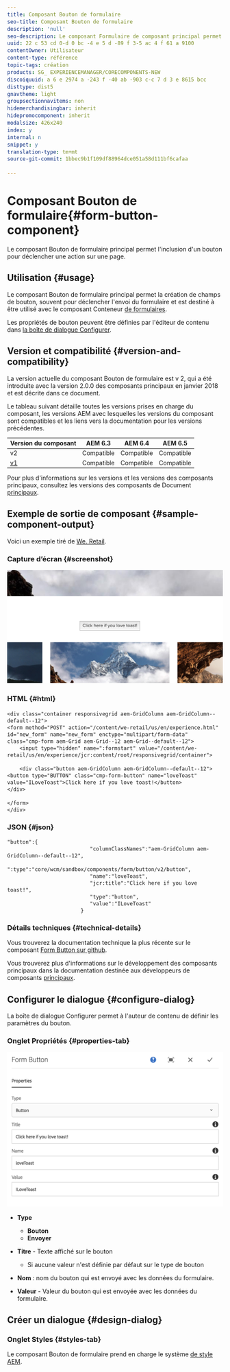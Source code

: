 ```yaml
---
title: Composant Bouton de formulaire
seo-title: Composant Bouton de formulaire
description: 'null'
seo-description: Le composant Formulaire de composant principal permet l'inclusion d'un champ masqué dans un formulaire.
uuid: 22 c 53 cd 0-d 0 bc -4 e 5 d -89 f 3-5 ac 4 f 61 a 9100
contentOwner: Utilisateur
content-type: référence
topic-tags: création
products: SG_ EXPERIENCEMANAGER/CORECOMPONENTS-NEW
discoiquuid: a 6 e 2974 a -243 f -40 ab -903 c-c 7 d 3 e 8615 bcc
disttype: dist5
gnavtheme: light
groupsectionnavitems: non
hidemerchandisingbar: inherit
hidepromocomponent: inherit
modalsize: 426x240
index: y
internal: n
snippet: y
translation-type: tm+mt
source-git-commit: 1bbec9b1f109df88964dce051a58d111bf6cafaa

---
```



# Composant Bouton de formulaire{#form-button-component}

Le composant Bouton de formulaire principal permet l&#39;inclusion d&#39;un bouton pour déclencher une action sur une page.

## Utilisation {#usage}

Le composant Bouton de formulaire principal permet la création de champs de bouton, souvent pour déclencher l&#39;envoi du formulaire et est destiné à être utilisé avec le composant Conteneur [de formulaires](form-container.md).

Les propriétés de bouton peuvent être définies par l&#39;éditeur de contenu dans [la boîte de dialogue Configurer](form-button.md).

## Version et compatibilité {#version-and-compatibility}

La version actuelle du composant Bouton de formulaire est v 2, qui a été introduite avec la version 2.0.0 des composants principaux en janvier 2018 et est décrite dans ce document.

Le tableau suivant détaille toutes les versions prises en charge du composant, les versions AEM avec lesquelles les versions du composant sont compatibles et les liens vers la documentation pour les versions précédentes.

| Version du composant | AEM 6.3 | AEM 6.4 | AEM 6.5 |
|--- |--- |--- |--- |
| v2 | Compatible | Compatible | Compatible |
| [v1](form-button-v1.md) | Compatible | Compatible | Compatible |

Pour plus d&#39;informations sur les versions et les versions des composants principaux, consultez les versions des composants de Document [principaux](versions.md).

## Exemple de sortie de composant {#sample-component-output}

Voici un exemple tiré de [We. Retail](https://helpx.adobe.com/experience-manager/6-5/sites/developing/using/we-retail.html).

### Capture d’écran {#screenshot}

![](assets/screen_shot_2018-01-12at120021.png)

### HTML {#html}

```
<div class="container responsivegrid aem-GridColumn aem-GridColumn--default--12">
<form method="POST" action="/content/we-retail/us/en/experience.html" id="new_form" name="new_form" enctype="multipart/form-data" class="cmp-form aem-Grid aem-Grid--12 aem-Grid--default--12">
    <input type="hidden" name=":formstart" value="/content/we-retail/us/en/experience/jcr:content/root/responsivegrid/container">
    
    <div class="button aem-GridColumn aem-GridColumn--default--12">
<button type="BUTTON" class="cmp-form-button" name="loveToast" value="ILoveToast">Click here if you love toast!</button>
</div>

</form>
</div>
```

### JSON {#json}

```
"button":{  
                           "columnClassNames":"aem-GridColumn aem-GridColumn--default--12",
                           ":type":"core/wcm/sandbox/components/form/button/v2/button",
                           "name":"loveToast",
                           "jcr:title":"Click here if you love toast!",
                           "type":"button",
                           "value":"ILoveToast"
                        }
```

### Détails techniques {#technical-details}

Vous trouverez la documentation technique la plus récente sur le composant [Form Button sur github](https://github.com/adobe/aem-core-wcm-components/blob/master/content/src/content/jcr_root/apps/core/wcm/components/form/button/v2/button).

Vous trouverez plus d&#39;informations sur le développement des composants principaux dans la documentation destinée aux développeurs de composants [principaux](developing.md).

## Configurer le dialogue {#configure-dialog}

La boîte de dialogue Configurer permet à l&#39;auteur de contenu de définir les paramètres du bouton.

### Onglet Propriétés {#properties-tab}

![](assets/screen_shot_2018-01-12at120433.png)

* **Type**

   * **Bouton**
   * **Envoyer**

* **Titre** - Texte affiché sur le bouton

   * Si aucune valeur n&#39;est définie par défaut sur le type de bouton

* **Nom** : nom du bouton qui est envoyé avec les données du formulaire.
* **Valeur** - Valeur du bouton qui est envoyée avec les données du formulaire.

## Créer un dialogue {#design-dialog}

### Onglet Styles {#styles-tab}

Le composant Bouton de formulaire prend en charge le système [de style AEM](authoring.md#component-styling).